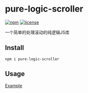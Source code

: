 # pure-logic-scroller

[![npm](https://img.shields.io/npm/v/pure-logic-scroller)](https://www.npmjs.com/package/pure-logic-scroller)
[![license](https://img.shields.io/github/license/hoivee/pure-logic-scroller)](https://github.com/hoivee/pure-logic-scroller/blob/master/LICENSE)

一个简单的处理滚动的纯逻辑JS库

## Install
```npm
npm i pure-logic-scroller
```

## Usage

[Example](https://github.com/hoivee/pure-logic-scroller/blob/master/example/custom-scroller/index.js)
